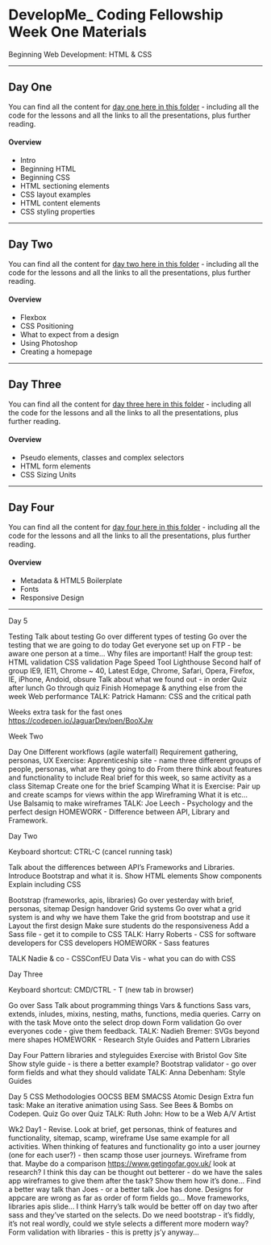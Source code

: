 # DevelopMe_ Coding Fellowship Week One Materials

Beginning Web Development: HTML & CSS

---

## Day One

You can find all the content for [day one here in this folder](day01) - including all the code for the lessons and all the links to all the presentations, plus further reading.

#### Overview

- Intro
- Beginning HTML
- Beginning CSS
- HTML sectioning elements
- CSS layout examples
- HTML content elements
- CSS styling properties

---

## Day Two

You can find all the content for [day two here in this folder](day02) - including all the code for the lessons and all the links to all the presentations, plus further reading.

#### Overview

- Flexbox
- CSS Positioning
- What to expect from a design
- Using Photoshop
- Creating a homepage

---

## Day Three

You can find all the content for [day three here in this folder](day03) - including all the code for the lessons and all the links to all the presentations, plus further reading.

#### Overview

- Pseudo elements, classes and complex selectors
- HTML form elements
- CSS Sizing Units

---

## Day Four

You can find all the content for [day four here in this folder](day04) - including all the code for the lessons and all the links to all the presentations, plus further reading.

#### Overview

- Metadata & HTML5 Boilerplate
- Fonts
- Responsive Design

---



Day 5

Testing
Talk about testing
Go over different types of testing
Go over the testing that we are going to do today
Get everyone set up on FTP - be aware one person at a time…
Why files are important!
Half the group test:
HTML validation
CSS validation
Page Speed Tool
Lighthouse
Second half of group
IE9, IE11, Chrome ~ 40, Latest Edge, Chrome, Safari, Opera, Firefox, IE, iPhone, Andoid, obsure
Talk about what we found out - in order
Quiz after lunch
Go through quiz
Finish Homepage & anything else from the week
Web performance
TALK: Patrick Hamann: CSS and the critical path

Weeks extra task for the fast ones https://codepen.io/JaguarDev/pen/BooXJw

Week Two

Day One
Different workflows (agile waterfall)
Requirement gathering, personas, UX
Exercise: Apprenticeship site - name three different groups of people, personas, what are they going to do
From there think about features and functionality to include
Real brief for this week, so same activity as a class
Sitemap
Create one for the brief
Scamping
What it is
Exercise: Pair up and create scamps for views within the app
Wireframing
What it is etc…
Use Balsamiq to make wireframes
TALK: Joe Leech - Psychology and the perfect design
HOMEWORK - Difference between API, Library and Framework.

Day Two

Keyboard shortcut: CTRL-C (cancel running task)

Talk about the differences between API’s Frameworks and Libraries.
Introduce Bootstrap and what it is.
Show HTML elements
Show components
Explain including CSS


Bootstrap (frameworks, apis, libraries)
Go over yesterday with brief, personas, sitemap
Design handover
Grid systems
Go over what a grid system is and why we have them
Take the grid from bootstrap and use it
Layout the first design
Make sure students do the responsiveness 
Add a Sass file - get it to compile to CSS
TALK: Harry Roberts - CSS for software developers for CSS developers
HOMEWORK - Sass features

TALK Nadie & co - CSSConfEU Data Vis - what you can do with CSS

Day Three

Keyboard shortcut: CMD/CTRL - T (new tab in browser)

Go over Sass
Talk about programming things
Vars & functions
Sass vars, extends, inludes, mixins, nesting, maths, functions, media queries.
Carry on with the task
Move onto the select drop down
Form validation
Go over everyones code - give them feedback.
TALK: Nadieh Bremer: SVGs beyond mere shapes
HOMEWORK - Research Style Guides and Pattern Libraries

Day Four
Pattern libraries and styleguides
Exercise with Bristol Gov Site
Show style guide - is there a better example?
Bootstrap validator - go over form fields and what they should validate
TALK: Anna Debenham: Style Guides

Day 5
CSS Methodologies
OOCSS
BEM
SMACSS
Atomic Design
Extra fun task: Make an iterative animation using Sass. See Bees & Bombs on Codepen.
Quiz
Go over Quiz
TALK: Ruth John: How to be a Web A/V Artist


Wk2 Day1 - Revise. Look at brief, get personas, think of features and functionality, sitemap, scamp, wireframe
  Use same example for all activities. When thinking of features and functionality go into a user journey (one for each user?) - then scamp those user journeys.
  Wireframe from that.
Maybe do a comparison https://www.getingofar.gov.uk/ look at research? I think this day can be thought out betterer - do we have the sales app wireframes to give them after the task? Show them how it’s done...
  Find a better way talk than Joes - or a better talk Joe has done.
Designs for appcare are wrong as far as order of form fields go…
Move frameworks, libraries apis slide...
  I think Harry’s talk would be better off on day two after sass and they’ve started on the selects.
  Do we need bootstrap - it’s fiddly, it’s not real wordly, could we style selects a different more modern way? Form validation with libraries - this is pretty js’y anyway...
